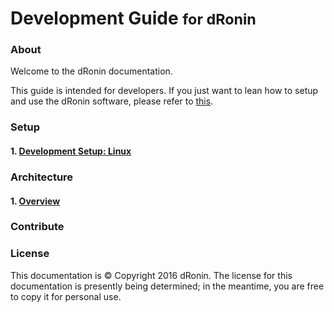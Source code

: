<h1>Development Guide <small>for dRonin</small></h1>

### About

Welcome to the dRonin documentation.

This guide is intended for developers. If you just want to lean how to setup and use the dRonin software, please refer to [this](https://dronin.readme.io/docs/getting-started).

### Setup

#### 1. [Development Setup: Linux](./setup/linux_setup.md)

### Architecture

#### 1. [Overview](./arch/arch_overview.md)

### Contribute

### License
This documentation is © Copyright 2016 dRonin. The license for this documentation is presently being determined; in the meantime, you are free to copy it for personal use.
